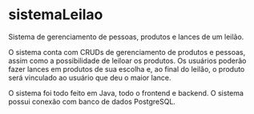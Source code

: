# sistemaLeilao
Sistema de gerenciamento de pessoas, produtos e lances de um leilão.

O sistema conta com CRUDs de gerenciamento de produtos e pessoas, assim como a possibilidade de leiloar os produtos.
Os usuários poderão fazer lances em produtos de sua escolha e, ao final do leilão, o produto será vinculado ao usuário que deu o maior lance.

O sistema foi todo feito em Java, todo o frontend e backend.
O sistema possui conexão com banco de dados PostgreSQL.
